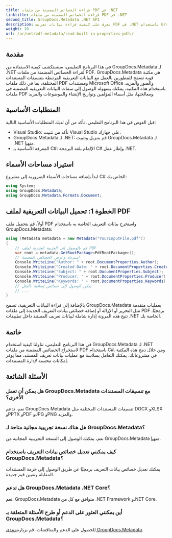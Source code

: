 ```yaml
---
title: قراءة الخصائص المضمنة من ملفات PDF في .NET
linktitle: قراءة الخصائص المضمنة من ملفات PDF في .NET
second_title: GroupDocs.Metadata .NET API
description: تعرف على كيفية قراءة بيانات تعريف PDF في .NET باستخدام GroupDocs.Metadata. يمكنك الوصول إلى أسماء المؤلفين وتواريخ الإنشاء والموضوعات والمزيد باستخدام كود C#.
weight: 10
url: /ar/net/pdf-metadata/read-built-in-properties-pdfs/
---
```

## مقدمة
في هذا البرنامج التعليمي، سنستكشف كيفية الاستفادة من GroupDocs.Metadata لـ .NET لقراءة الخصائص المضمنة من ملفات PDF. GroupDocs.Metadata هي مكتبة قوية تسمح للمطورين بالعمل مع البيانات التعريفية المرتبطة بتنسيقات المستندات المختلفة، بما في ذلك ملفات PDF ومستندات Microsoft Office والصور والمزيد. باستخدام هذه المكتبة، يمكنك بسهولة الوصول إلى سمات البيانات التعريفية المضمنة في ملفات PDF ومعالجتها، مثل أسماء المؤلفين وتواريخ الإنشاء والموضوعات والمزيد.
## المتطلبات الأساسية
قبل الغوص في هذا البرنامج التعليمي، تأكد من أن لديك المتطلبات الأساسية التالية:
- Visual Studio: تأكد من تثبيت Visual Studio على جهازك.
-  GroupDocs.Metadata لـ .NET: قم بتنزيل وتثبيت GroupDocs.Metadata لـ .NET من[هنا](https://releases.groupdocs.com/metadata/net/).
- المعرفة الأساسية بـ C#: الإلمام بلغة البرمجة C# وإطار عمل .NET.

## استيراد مساحات الأسماء
ابدأ بإضافة مساحات الأسماء الضرورية إلى مشروع C# الخاص بك:
```csharp
using System;
using GroupDocs.Metadata;
using GroupDocs.Metadata.Formats.Document;
```
## الخطوة 1: تحميل البيانات التعريفية لملف PDF
أولاً، قم بتحميل ملف PDF واستخرج بيانات التعريف الخاصة به باستخدام GroupDocs.Metadata:
```csharp
using (Metadata metadata = new Metadata("YourInputFile.pdf"))
{
    // قم بالوصول إلى الحزمة الجذرية لملف PDF
    var root = metadata.GetRootPackage<PdfRootPackage>();
    // استرداد وعرض الخصائص المضمنة
    Console.WriteLine("Author: " + root.DocumentProperties.Author);
    Console.WriteLine("Created Date: " + root.DocumentProperties.CreatedDate);
    Console.WriteLine("Subject: " + root.DocumentProperties.Subject);
    Console.WriteLine("Producer: " + root.DocumentProperties.Producer);
    Console.WriteLine("Keywords: " + root.DocumentProperties.Keywords);
    // يمكن الوصول إلى خصائص إضافية بالمثل
    // ...
}
```
بالإضافة إلى قراءة البيانات التعريفية، تسمح GroupDocs.Metadata بعمليات متقدمة مثل التحرير أو الإزالة أو إضافة خصائص بيانات التعريف الجديدة إلى ملفات PDF برمجيًا. تتيح هذه المرونة إدارة شاملة لبيانات تعريف المستند داخل تطبيقات .NET الخاصة بك.
## خاتمة
في هذا البرنامج التعليمي، تناولنا كيفية استخدام GroupDocs.Metadata لـ .NET لاستخراج الخصائص المضمنة من ملفات PDF باستخدام C#. ومن خلال دمج هذه المكتبة في مشروعاتك، يمكنك التعامل بسلاسة مع عمليات بيانات تعريف المستند، مما يوفر إمكانات محسنة لإدارة المستندات.

## الأسئلة الشائعة
### هل يمكن أن تعمل GroupDocs.Metadata مع تنسيقات المستندات الأخرى؟
نعم، تدعم GroupDocs.Metadata تنسيقات المستندات المختلفة مثل DOCX وXLSX وPPTX وPDF وJPG وPNG والمزيد.
### هل هناك نسخة تجريبية مجانية متاحة لـ GroupDocs.Metadata؟
نعم، يمكنك الوصول إلى النسخة التجريبية المجانية من GroupDocs.Metadata من[هنا](https://releases.groupdocs.com/).
### كيف يمكنني تعديل خصائص بيانات التعريف باستخدام GroupDocs.Metadata؟
يمكنك تعديل خصائص بيانات التعريف برمجيًا عن طريق الوصول إلى حزمة المستندات المقابلة وتعيين قيم جديدة.
### هل تدعم GroupDocs.Metadata .NET Core؟
نعم، GroupDocs.Metadata متوافق مع كل من .NET Framework و.NET Core.
### أين يمكنني العثور على الدعم أو طرح الأسئلة المتعلقة بـ GroupDocs.Metadata؟
 للحصول على الدعم والمناقشات، قم بزيارة[منتدى GroupDocs.Metadata](https://forum.groupdocs.com/c/metadata/14).
